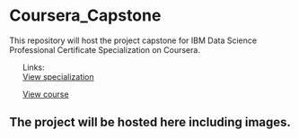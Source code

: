 # Coursera_Capstone
This repository will host the project capstone for IBM Data Science Professional Certificate Specialization on Coursera.

<ol>
Links: <br>
<a href='https://www.coursera.org/professional-certificates/ibm-data-science
'>View specialization</a><br>

<a href='https://www.coursera.org/learn/applied-data-science-capstone'>View course</a>
</ol>

## The project will be hosted here including images. 
